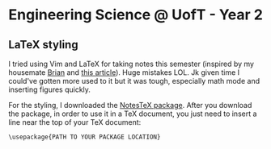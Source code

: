 # Engineering Science @ UofT - Year 2

## LaTeX styling

I tried using Vim and LaTeX for taking notes this semester (inspired by my housemate [Brian](https://chenbrian.ca/) and [this article](https://castel.dev/post/lecture-notes-1/)). Huge mistakes LOL. Jk given time I could've gotten more used to it but it was tough, especially math mode and inserting figures quickly.

For the styling, I downloaded the [NotesTeX package](https://ctan.org/pkg/notestex?lang=en). After you download the package, in order to use it in a TeX document, you just need to insert a line near the top of your TeX document:

    \usepackage{PATH TO YOUR PACKAGE LOCATION}
